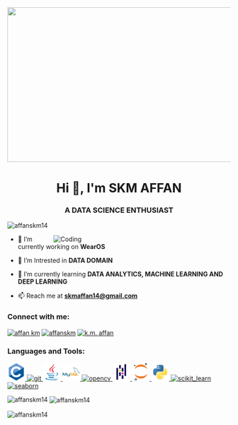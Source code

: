 

<img src="https://im5.ezgif.com/tmp/ezgif-5-ecc280c50d.gif" class="centerImage" width="600" height="350">

<h1 align="center">Hi 👋, I'm SKM AFFAN</h1>
<h3 align="center">A DATA SCIENCE ENTHUSIAST</h3>

<p align="left"> <img src="https://komarev.com/ghpvc/?username=affanskm14&label=Profile%20views&color=0e75b6&style=flat" alt="affanskm14" /> </p>

<img align="right" alt="Coding" width="400" src="https://indoanalytica.com/static/images/data-science-2.gif">

- 🔭 I’m currently working on **WearOS**

- 👯 I’m Intrested in **DATA DOMAIN**

- 🌱 I’m currently learning **DATA ANALYTICS, MACHINE LEARNING AND DEEP LEARNING**

- 📫 Reach me at **skmaffan14@gmail.com**

<h3 align="left">Connect with me:</h3>
<p align="left">
<a href="https://linkedin.com/in/affan km" target="blank"><img align="center" src="https://raw.githubusercontent.com/rahuldkjain/github-profile-readme-generator/master/src/images/icons/Social/linked-in-alt.svg" alt="affan km" height="30" width="40" /></a>
<a href="https://kaggle.com/affanskm" target="blank"><img align="center" src="https://raw.githubusercontent.com/rahuldkjain/github-profile-readme-generator/master/src/images/icons/Social/kaggle.svg" alt="affanskm" height="30" width="40" /></a>
<a href="https://instagram.com/k.m. affan" target="blank"><img align="center" src="https://raw.githubusercontent.com/rahuldkjain/github-profile-readme-generator/master/src/images/icons/Social/instagram.svg" alt="k.m. affan" height="30" width="40" /></a>
</p>

<h3 align="left">Languages and Tools:</h3>
<p align="left"> <a href="https://www.cprogramming.com/" target="_blank" rel="noreferrer"> <img src="https://raw.githubusercontent.com/devicons/devicon/master/icons/c/c-original.svg" alt="c" width="40" height="40"/> </a> <a href="https://git-scm.com/" target="_blank" rel="noreferrer"> <img src="https://www.vectorlogo.zone/logos/git-scm/git-scm-icon.svg" alt="git" width="40" height="40"/> </a> <a href="https://www.java.com" target="_blank" rel="noreferrer"> <img src="https://raw.githubusercontent.com/devicons/devicon/master/icons/java/java-original.svg" alt="java" width="40" height="40"/> </a> <a href="https://www.mysql.com/" target="_blank" rel="noreferrer"> <img src="https://raw.githubusercontent.com/devicons/devicon/master/icons/mysql/mysql-original-wordmark.svg" alt="mysql" width="40" height="40"/> </a> <a href="https://opencv.org/" target="_blank" rel="noreferrer"> <img src="https://www.vectorlogo.zone/logos/opencv/opencv-icon.svg" alt="opencv" width="40" height="40"/> </a> <a href="https://pandas.pydata.org/" target="_blank" rel="noreferrer"> <img src="https://raw.githubusercontent.com/devicons/devicon/2ae2a900d2f041da66e950e4d48052658d850630/icons/pandas/pandas-original.svg" alt="pandas" width="40" height="40"/> </a> <a href="https://jupyter.org/" target="_blank" rel="noreferrer"> <img src="https://raw.githubusercontent.com/devicons/devicon/master/icons/jupyter/jupyter-original.svg" alt="c" width="40" height="40"/> </a> <a href="https://www.python.org" target="_blank" rel="noreferrer"> <img src="https://raw.githubusercontent.com/devicons/devicon/master/icons/python/python-original.svg" alt="python" width="40" height="40"/> </a> <a href="https://scikit-learn.org/" target="_blank" rel="noreferrer"> <img src="https://upload.wikimedia.org/wikipedia/commons/0/05/Scikit_learn_logo_small.svg" alt="scikit_learn" width="40" height="40"/> </a> <a href="https://seaborn.pydata.org/" target="_blank" rel="noreferrer"> <img src="https://seaborn.pydata.org/_images/logo-mark-lightbg.svg" alt="seaborn" width="40" height="40"/> </a> </p>

<p><img align="left" src="https://github-readme-stats.vercel.app/api/top-langs?username=affanskm14&show_icons=true&locale=en&layout=compact" alt="affanskm14" /></p>

<p>&nbsp;<img align="center" src="https://github-readme-stats.vercel.app/api?username=affanskm14&show_icons=true&locale=en" alt="affanskm14" /></p>

<p><img align="center" src="https://github-readme-streak-stats.herokuapp.com/?user=affanskm14&" alt="affanskm14" /></p>
